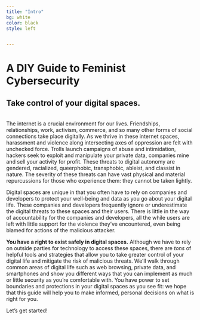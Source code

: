 ```yaml
---
title: "Intro"
bg: white
color: black
style: left


---
```


<h1>A DIY Guide to Feminist Cybersecurity</h1>
<div class="container center">
	<span class="fa-stack subtlecircle" style="font-size:100px; background:rgba(255,166,0,0.1)">
		<i class="fa fa-circle fa-stack-2x text-white"></i>
		<i class="fa fa-lock fa-stack-1x text-orange"></i>
	</span>
</div>
<p>
	<h2>Take control of your digital spaces.</h2>
</p>
<br>
The internet is a crucial environment for our lives. Friendships, relationships, work, activism, commerce, and so many other forms of social connections take place digitally. As we thrive in these internet spaces, harassment and violence along intersecting axes of oppression are felt with unchecked force. Trolls launch campaigns of abuse and intimidation, hackers seek to exploit and manipulate your private data, companies mine and sell your activity for profit. These threats to digital autonomy are gendered, racialized, queerphobic, transphobic, ableist, and classist in nature. The severity of these threats can have vast physical and material repurcussions for those who experience them: they cannot be taken lightly.

Digital spaces are unique in that you often have to rely on companies and developers to protect your well-being and data as you go about your digital life. These companies and developers frequently ignore or underestimate the digital threats to these spaces and their users. There is little in the way of accountability for the companies and developers, all the while users are left with little support for the violence they’ve encountered, even being blamed for actions of the malicious attacker.

<strong>You have a right to exist safely in digital spaces.</strong> Although we have to rely on outside parties for technology to access these spaces, there are <em>tons</em> of helpful tools and strategies that allow you to take greater control of your digital life and mitigate the risk of malicious threats. We’ll walk through common areas of digital life such as web browsing, private data, and smartphones and show you different ways that you can implement as much or little security as you’re comfortable with. You have power to set boundaries and protections in your digital spaces as you see fit: we hope that this guide will help you to make informed, personal decisions on what is right for you.

Let’s get started!